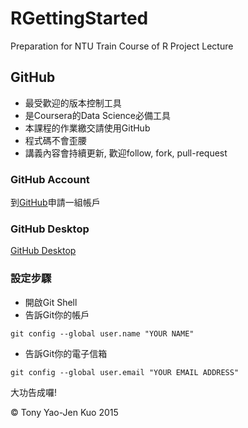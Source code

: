 # RGettingStarted
Preparation for NTU Train Course of R Project Lecture

## GitHub

* 最受歡迎的版本控制工具
* 是Coursera的Data Science必備工具
* 本課程的作業繳交請使用GitHub
* 程式碼不會歪腰
* 講義內容會持續更新, 歡迎follow, fork, pull-request

### GitHub Account

到[GitHub](https://github.com/)申請一組帳戶

### GitHub Desktop

[GitHub Desktop](https://desktop.github.com/)

### 設定步驟

* 開啟Git Shell
* 告訴Git你的帳戶

```
git config --global user.name "YOUR NAME"
```

* 告訴Git你的電子信箱

```
git config --global user.email "YOUR EMAIL ADDRESS"
```

大功告成囉!

&copy; Tony Yao-Jen Kuo 2015
